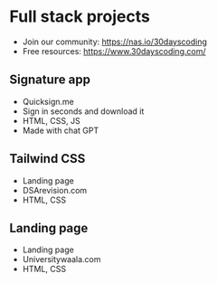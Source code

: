 # Full stack projects

- Join our community: https://nas.io/30dayscoding
- Free resources: https://www.30dayscoding.com/

## Signature app

- Quicksign.me
- Sign in seconds and download it
- HTML, CSS, JS
- Made with chat GPT

## Tailwind CSS

- Landing page
- DSArevision.com
- HTML, CSS

## Landing page

- Landing page
- Universitywaala.com
- HTML, CSS
